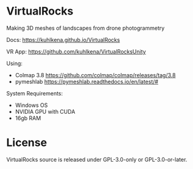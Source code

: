# VirtualRocks
Making 3D meshes of landscapes from drone photogrammetry

Docs: https://kuhlkena.github.io/VirtualRocks

VR App: https://github.com/kuhlkena/VirtualRocksUnity

Using: 
- Colmap 3.8 https://github.com/colmap/colmap/releases/tag/3.8
- pymeshlab https://pymeshlab.readthedocs.io/en/latest/#

System Requirements:
- Windows OS
- NVIDIA GPU with CUDA
- 16gb RAM

# License
VirtualRocks source is released under GPL-3.0-only or GPL-3.0-or-later.
